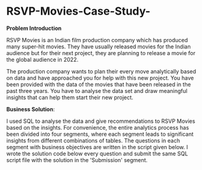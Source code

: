 # RSVP-Movies-Case-Study-

**Problem Introduction**

RSVP Movies is an Indian film production company which has produced many super-hit movies. They have usually released movies for the Indian audience but for their next project, they are planning to release a movie for the global audience in 2022.

The production company wants to plan their every move analytically based on data and have approached you for help with this new project. You have been provided with the data of the movies that have been released in the past three years. You have to analyse the data set and draw meaningful insights that can help them start their new project. 


**Business Solution**:

I used SQL to analyse the data and give recommendations to RSVP Movies based on the insights. For convenience, the entire analytics process has been divided into four segments, where each segment leads to significant insights from different combinations of tables. The questions in each segment with business objectives are written in the script given below. I wrote the solution code below every question and submit the same SQL script file with the solution in the 'Submission' segment.
